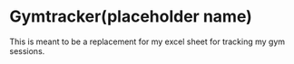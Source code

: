 # Gymtracker(placeholder name)

This is meant to be a replacement for my excel sheet for tracking my gym sessions.